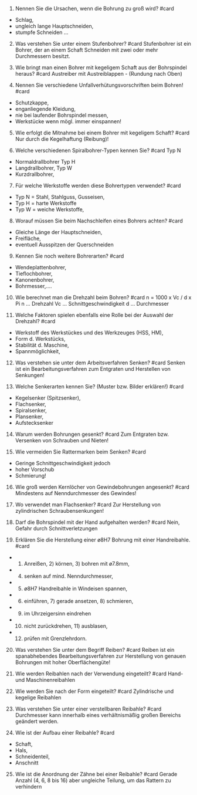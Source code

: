 1. Nennen Sie die Ursachen, wenn die Bohrung zu groß wird? #card
- Schlag,
- ungleich lange Hauptschneiden,
- stumpfe Schneiden ...

2. Was verstehen Sie unter einem Stufenbohrer? #card
Stufenbohrer ist ein Bohrer, der an einem Schaft Schneiden mit zwei oder mehr Durchmessern besitzt.

3. Wie bringt man einen Bohrer mit kegeligem Schaft aus der Bohrspindel
heraus? #card
Austreiber mit Austreiblappen - (Rundung nach Oben)

4. Nennen Sie verschiedene Unfallverhütungsvorschriften beim Bohren! #card
- Schutzkappe,
- enganliegende Kleidung,
- nie bei laufender Bohrspindel messen,
- Werkstücke wenn mögl. immer einspannen!

5. Wie erfolgt die Mitnahme bei einem Bohrer mit kegeligem Schaft? #card
Nur durch die Kegelhaftung (Reibung)!

6. Welche verschiedenen Spiralbohrer-Typen kennen Sie? #card
Typ N
- Normaldrallbohrer
Typ H
- Langdrallbohrer,
Typ W
- Kurzdrallbohrer,

7. Für welche Werkstoffe werden diese Bohrertypen verwendet? #card
- Typ N = Stahl, Stahlguss, Gusseisen,
- Typ H = harte Werkstoffe
- Typ W = weiche Werkstoffe,

8. Worauf müssen Sie beim Nachschleifen eines Bohrers achten? #card
- Gleiche Länge der Hauptschneiden,
- Freifläche,
- eventuell Ausspitzen der Querschneiden

9. Kennen Sie noch weitere Bohrerarten? #card
- Wendeplattenbohrer,
- Tieflochbohrer,
- Kanonenbohrer,
- Bohrmesser,....

10. Wie berechnet man die Drehzahl beim Bohren? #card
n = 1000 x Vc / d x Pi
n ... Drehzahl
Vc ... Schnittgeschwindigkeit
d ... Durchmesser

11. Welche Faktoren spielen ebenfalls eine Rolle bei der Auswahl der
Drehzahl? #card
- Werkstoff des Werkstückes und des Werkzeuges (HSS, HM),
- Form d. Werkstücks,
- Stabilität d. Maschine,
- Spannmöglichkeit,

12. Was verstehen sie unter dem Arbeitsverfahren Senken? #card
Senken ist ein Bearbeitungsverfahren zum Entgraten und Herstellen von Senkungen!

13. Welche Senkerarten kennen Sie? (Muster bzw. Bilder erklären!) #card
- Kegelsenker (Spitzsenker),
- Flachsenker,
- Spiralsenker,
- Plansenker,
- Aufstecksenker

14. Warum werden Bohrungen gesenkt? #card
Zum Entgraten bzw. Versenken von
Schrauben und Nieten!

15. Wie vermeiden Sie Rattermarken beim Senken? #card
- Geringe
Schnittgeschwindigkeit jedoch
- hoher Vorschub
- Schmierung!

16. Wie groß werden Kernlöcher von Gewindebohrungen angesenkt? #card
Mindestens auf Nenndurchmesser des Gewindes!

17. Wo verwendet man Flachsenker? #card
Zur Herstellung von zylindrischen Schraubensenkungen!

18. Darf die Bohrspindel mit der Hand aufgehalten werden? #card
Nein, Gefahr durch Schnittverletzungen

19. Erklären Sie die Herstellung einer ø8H7 Bohrung mit einer Handreibahle. #card
- 1) Anreißen, 2) körnen, 3) bohren mit ø7.8mm,
- 4) senken auf mind. Nenndurchmesser,
- 5) ø8H7 Handreibahle in Windeisen spannen,
- 6) einführen, 7) gerade ansetzen, 8) schmieren,
- 9) im Uhrzeigersinn eindrehen
- 10) nicht zurückdrehen, 11) ausblasen,
- 12) prüfen mit Grenzlehrdorn.

20. Was verstehen Sie unter dem Begriff Reiben? #card
Reiben ist ein spanabhebendes Bearbeitungsverfahren zur Herstellung von genauen Bohrungen mit hoher
Oberflächengüte!

21. Wie werden Reibahlen nach der Verwendung eingeteilt? #card
Hand- und Maschinenreibahlen

22. Wie werden Sie nach der Form eingeteilt? #card
Zylindrische und kegelige Reibahlen

23. Was verstehen Sie unter einer verstellbaren Reibahle? #card
Durchmesser kann innerhalb eines verhältnismäßig großen Bereichs geändert werden.

24. Wie ist der Aufbau einer Reibahle? #card
- Schaft,
- Hals,
- Schneidenteil,
- Anschnitt

25. Wie ist die Anordnung der Zähne bei einer Reibahle? #card
Gerade Anzahl (4, 6, 8 bis 16) aber ungleiche Teilung, um das Rattern zu verhindern
